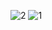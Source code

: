 ![2](https://user-images.githubusercontent.com/82115269/189543225-8ab7790a-2c68-4e14-ad2f-8f62d0c59d4c.PNG)
![1](https://user-images.githubusercontent.com/82115269/189543226-67f17c0e-d04b-4944-8d0e-d5675a219fc6.PNG)

